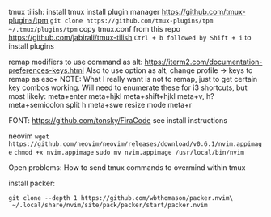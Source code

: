 tmux tilish:
install tmux
install plugin manager https://github.com/tmux-plugins/tpm
`git clone https://github.com/tmux-plugins/tpm ~/.tmux/plugins/tpm`
copy tmux.conf from this repo
https://github.com/jabirali/tmux-tilish
`Ctrl + b followed by Shift + i` to install plugins


remap modifiers to use command as alt:
https://iterm2.com/documentation-preferences-keys.html
Also to use option as alt, change profile -> keys to remap as esc+
NOTE: What I really want is not to remap, just to get certain key combos
working. Will need to enumerate these for i3 shortcuts, but most likely:
meta+enter
meta+hjkl
meta+shift+hjkl
meta+v, h?
meta+semicolon split h
meta+swe
resize mode meta+r


FONT:
https://github.com/tonsky/FiraCode
see install instructions

neovim
`wget https://github.com/neovim/neovim/releases/download/v0.6.1/nvim.appimage`
`chmod +x nvim.appimage`
`sudo mv nvim.appimage /usr/local/bin/nvim`

Open problems: How to send tmux commands to overmind within tmux

install packer:
```
git clone --depth 1 https://github.com/wbthomason/packer.nvim\
 ~/.local/share/nvim/site/pack/packer/start/packer.nvim
```

